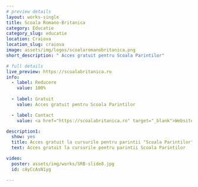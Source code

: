 ```yaml
---
# preview details
layout: works-single
title: Scoala Romano-Britanica
category: Educatie
category_slug: educatie
location: Craiova
location_slug: craiova
image: assets/img/logos/scoalaromanobritanica.png
short_description: " Acces gratuit pentru Scoala Parintilor"

# full details
live_preview: https://scoalabritanica.ro
info:
  - label: Reducere
    value: 100%
  
  - label: Gratuit
    value: Acces gratuit pentru Scoala Parintilor

  - label: Contact
    value: <a href="https://scoalabritanica.ro" target="_blank">Website</a>

description1:
  show: yes
  title: Acces gratuit la cursurile pentru parintii "Scoala Parintilor"
  text: Acces gratuit la cursurile pentru parintii Scoala Parintilor

video:
  poster: assets/img/works/SRB-slide8.jpg
  id: cAyCcAsN1yg 

---
```

